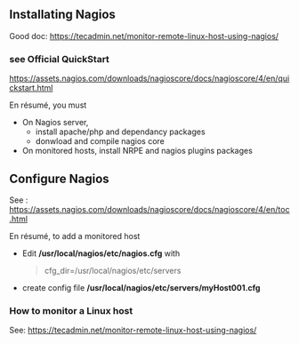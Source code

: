 ##  Installating Nagios
Good doc: https://tecadmin.net/monitor-remote-linux-host-using-nagios/

### see Official QuickStart
https://assets.nagios.com/downloads/nagioscore/docs/nagioscore/4/en/quickstart.html

En résumé, you must
- On Nagios server,
  - install apache/php and dependancy packages
  - donwload and compile nagios core
- On monitored hosts, install NRPE and nagios plugins packages

## Configure Nagios
See :
  https://assets.nagios.com/downloads/nagioscore/docs/nagioscore/4/en/toc.html

En résumé, to add a monitored host
- Edit **/usr/local/nagios/etc/nagios.cfg** with 

  > cfg_dir=/usr/local/nagios/etc/servers
  
- create config file **/usr/local/nagios/etc/servers/myHost001.cfg**

### How to monitor a Linux host
See: https://tecadmin.net/monitor-remote-linux-host-using-nagios/

